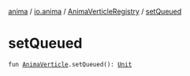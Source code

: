[anima](../../index.md) / [io.anima](../index.md) / [AnimaVerticleRegistry](index.md) / [setQueued](./set-queued.md)

# setQueued

`fun `[`AnimaVerticle`](../-anima-verticle/index.md)`.setQueued(): `[`Unit`](https://kotlinlang.org/api/latest/jvm/stdlib/kotlin/-unit/index.html)